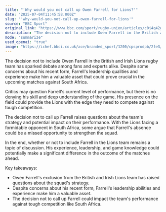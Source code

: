 ```yaml
---
title: "'Why would you not call up Owen Farrell for Lions?'"
date: "2025-07-04T11:45:58.000Z"
slug: "'why-would-you-not-call-up-owen-farrell-for-lions'"
source: "BBC Sport"
original_link: "https://www.bbc.com/sport/rugby-union/articles/c0j4q42g8y1o"
description: "The decision not to include Owen Farrell in the British and Irish Lions rugby team has sparked debate among fans and experts. Despite concerns about his recent form, Farrell's leadership qualities and experience are seen as valuable assets. Critics question the team's strategy and potential impact on their performance without Farrell, as his presence could provide the edge needed to compete against tough competition like South Africa. Ultimately, the decision not to include Farrell remains a topic of discussion, with his experience, leadership, and game knowledge potentially making a significant difference in the upcoming matches."
mode: "summarize"
used_openai: "true"
image: "https://ichef.bbci.co.uk/ace/branded_sport/1200/cpsprodpb/2fe3/live/57fbddc0-58be-11f0-9074-8989d8c97d87.jpg"
---
```


The decision not to include Owen Farrell in the British and Irish Lions rugby team has sparked debate among fans and experts alike. Despite some concerns about his recent form, Farrell's leadership qualities and experience make him a valuable asset that could prove crucial in the upcoming matches against South Africa.

Critics may question Farrell's current level of performance, but there is no denying his skill and deep understanding of the game. His presence on the field could provide the Lions with the edge they need to compete against tough competition.

The decision not to call up Farrell raises questions about the team's strategy and potential impact on their performance. With the Lions facing a formidable opponent in South Africa, some argue that Farrell's absence could be a missed opportunity to strengthen the squad.

In the end, whether or not to include Farrell in the Lions team remains a topic of discussion. His experience, leadership, and game knowledge could potentially make a significant difference in the outcome of the matches ahead.

Key takeaways:
- Owen Farrell's exclusion from the British and Irish Lions team has raised questions about the squad's strategy.
- Despite concerns about his recent form, Farrell's leadership abilities and experience make him a valuable asset.
- The decision not to call up Farrell could impact the team's performance against tough competition like South Africa.